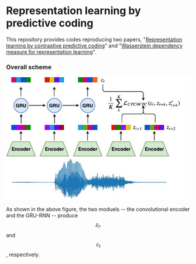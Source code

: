 # Representation learning by predictive coding

This repository provides codes reproducing two papers, "[Representation learning by contrastive predictive coding](https://arxiv.org/abs/1807.03748)" and "[Wasserstein dependency measure for representation learning](https://arxiv.org/abs/1903.11780)". 

### Overall scheme

![](predictive_coding.jpg)

As shown in the above figure, the two moduels -- the convolutional encoder and the GRU-RNN -- produce $$ z_t. $$ and $$ c_t $$, respectively. 
